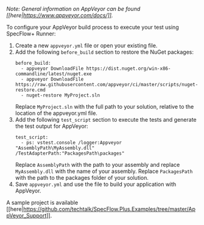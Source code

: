 *Note: General information on AppVeyor can be found [[here|https://www.appveyor.com/docs/]].*

To configure your AppVeyor build process to execute your test using SpecFlow+ Runner:

1. Create a new `appveyor.yml` file or open your existing file.
1. Add the following `before_build` section to restore the NuGet packages:  
   ~~~
   before_build:
     - appveyor DownloadFile https://dist.nuget.org/win-x86-commandline/latest/nuget.exe
     - appveyor DownloadFile https://raw.githubusercontent.com/appveyor/ci/master/scripts/nuget-restore.cmd
     - nuget-restore MyProject.sln
   ~~~
   Replace `MyProject.sln` with the full path to your solution, relative to the location of the appveyor.yml file.
1. Add the following `test_script` section to execute the tests and generate the test output for AppVeyor:  
   ~~~
   test_script:
     - ps: vstest.console /logger:Appveyor "AssemblyPath\MyAssembly.dll" /TestAdapterPath:"PackagesPath\packages"
   ~~~
   Replace `AssemblyPath` with the path to your assembly and replace `MyAssembly.dll` with the name of your assembly. Replace `PackagesPath` with the path to the packages folder of your solution.
1. Save `appveyor.yml` and use the file to build your application with AppVeyor.

A sample project is available [[here|https://github.com/techtalk/SpecFlow.Plus.Examples/tree/master/AppVeyor_Support]].